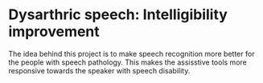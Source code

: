 # Dysarthric speech: Intelligibility improvement

The idea behind this project is to make speech recognition more better for the people with speech pathology. This makes the assisstive tools more responsive towards the speaker with speech disability.

<!--## Algorithm
![Block_Diagram](https://user-images.githubusercontent.com/47143544/56799294-45cb8800-6836-11e9-9591-398fbedf8859.jpg)

we have used direct feature-based mapping technique to train all themodels. We use Automatic Speech Recognition (ASR) system at the end to measure Phoneme Accuracy for a specific speaker. Based on the phoneme accuracy, we evaluate the performance of the proposed conversion system.

## Automatic Speech Recognition (ASR)

Our ASR system was built using the KALDI toolkit to recognize the dysarthric speech. As dysarthric speech dataset, namely, Universal Access (UA) consists of single word sentences, we used phone-based acoustic modeling. Hence, at the backend  monophone-based Hidden Markov Model (HMM) is used as an acoustic model to train the system.-->
